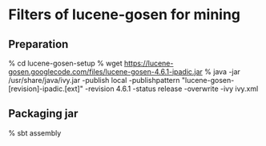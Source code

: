 # Filters of lucene-gosen for mining

## Preparation

% cd lucene-gosen-setup
% wget https://lucene-gosen.googlecode.com/files/lucene-gosen-4.6.1-ipadic.jar
% java -jar /usr/share/java/ivy.jar -publish local -publishpattern "lucene-gosen-[revision]-ipadic.[ext]" -revision 4.6.1 -status release -overwrite -ivy ivy.xml

## Packaging jar

% sbt assembly
